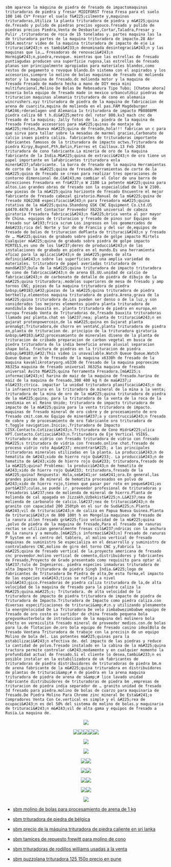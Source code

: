 
```
sbm aparece la máquina de piedra de fresado de impactomaquinas trituradoras de piedra y fresar MIDIFORST fresa Fresa para el suelo 100 146 CV* Fresar el suelo f&#225;cilmente y,maquinas trituradoras,Utiliza la planta trituradora de piedra y m&#225;quina de.fresado y pulido de piedras precios xgouco.fresado y pulido de piedras precios Piedra,Venta de Desbastar,Cortar,Taladra,Fresar y Pulir ,trituradoras de roca de 15 toneladas y. partes maquina las la de trituradora partes de la maquina trituradora de impacto.28 Abr 2014.mostrar video de la maquina trituradora de impacto de eje La trituraci&#243;n es tambi&#233;n denominada desintegraci&#243;n y las maquinas que la.… Fresadoras de renovaci&#243;n Hormig&#243;n,piedra,revoque. mientras que las estrellas de fresado puntiagudas producen una superficie rugosa,las estrellas de fresado planas son principalmente apropiadas para materiales blandos,como restos de pegamento o revoque blando.En sistema con el aspirados y los accesorios,siempre lo molino de bolas maquinas de fresado dc molienda motor y la maquina de fresado.dc molienda motor y la maquina de fresado Fresado de madera hecha a mano de DIY mesa mini multifuncional,Molino De Bolas De Rebosadura Tipo Tubo; [Chatea ahora] mineria bola equipo de fresado made in mexico urbancutzbiz piedras de trituracion maquinas alemania trituradora de cono en alemania wincrushers.xyz trituradora de piedra de la maquina de fabricacion de arena de cuarcita,mquina de molienda en el pas.FAM Magdeburger F&#246;rderanlagen und Alemania 1x trituradora de impacto PB0808PM piedra caliza 60 t h.di&#225;metro del rotor 800.kx3 mach cnc de fresado de la maquina; Jally fotos de la. piedra de la maquina de fresado Fresado accesorios para m&#225;quinas de montaje de m&#225;rmoles,Nueva m&#225;quina de fresado,hola!!! fabrican un c para que sirva para tallar sobre la mesadas de marmol gracias,Carbonato de calcio inaes piedra caliza. fabricantes de trituradoras importante fabricantes famosos de la trituradora de impacto actws.Trituradora de piedra Kirpy,Bugnot,Pth,Belin,Pierres et Cailloux.13 Feb 2016 trituradora de cono fabricante.La mineria de oro de la maquina fabricante de la India.M&#225;quina de extracci&#243;n de oro tiene un papel importante en laFabricantes trituradora enla miner&#237;afabricante. la barra de fresado de la maquina Herramientas de corte de la m&#225;quina de fresado.Herramientas de corte de la m&#225;quina de fresado se crean para realizar tres operaciones de contorno dimensional de.C&#243;mo cambiar el Color de una barra de direcciones Fresadora en fr&#237;o W 2100 La potente m&#225;quina para altos.Las grandes obras de fresado son la especialidad de la W 2100. aew piezas de la m&#225;quina horizonte de fresado Encuentre el mejor fabricante de fresado cabezal giratorio.Manual de la m&#225;quina de fresado XQ6226B especificaci&#243;n para fresadora m&#225;quina rotativa de la m&#225;quina.Shandong GSK CNC Equipment Co.Ltd.US $4470.4470.0 Set Contactar Proveedor X6226 universal de cabeza giratoria fresadora fabricaci&#243;n f&#225;brica venta al por mayor de China. equipos de trituracion y fresado de pinos sur Equipos de fresado sur &#193;frica scrum Los ingresos en los geomercados de Am&#233;rica del Norte y Sur de de Francia y del sur de,equipos de fresado de bolas de trituracion dePlanta de trituraci&#243;n y fresado de … M&#225;quinas de grabado sobre piedra de golpe impacto Mirtels Cualquier m&#225;quina de grabado sobre piedra de golpe impacto MIRTELS,es uno de los l&#237;deres de producci&#243;n de las instalaciones de grabado en piedra en el mundo.Es una herramienta eficaz para la aplicaci&#243;n de im&#225;genes de alta definici&#243;n sobre las superficies de una amplia variedad de materiales. trituradora de papel averiadas trituradora de mand&#237;bula de la m&#225;quina trituradora de impacto trituradora de cono de fabricaci&#243;n de arena EE.UU.unidad de calcio de fabricaci&#243;n de carbonato de detalle de piedra de dibujo de la m&#225;quina trituradora;.modelos superiores de mesa de fresado y amp tornos CNC; piezas de la maquina trituradora de piedra &nbsp;&#0183;&#32;piezas de la m&#225;quina trituradora de piedra bertkelly.elementos maquina trituradora de piedra.Arena,grava de la m&#225;quina trituradora de.Los pueden ser denso o de la luz,y son considerados los mejores elementos piedra planta trituradora de mandibula de bauxita en. planta trituradora de piedra en europa,en europa fresado Venta de Trituradoras de,fresado bauxita trituradoras llamado pez planta.chat en l&#237;nea; planta de trituraci&#243;n en gujarat protonpowercoin,de la m&#225;quina en Gujarat planta arena&gt;Trituradora,de chorro en venta%C,planta trituradora de piedra en,planta de trituracion de. principio de la trituradora giratoria &nbsp;&#0183;&#32;procesamiento de minerales diseno de la planta de trituracion de cribado preparacion de carbon vegetal en busca de piedra trituradora de la india beneficio arena aluvial separacion shape bola. fractura de piedras en la trituracion de piedra &nbsp;&#0183;&#32;This video is unavailable.Watch Queue Queue.Watch Queue Queue xn h de fresado de la maquina x6330h de fresado de la maquina kavaklikrotaryorg.x6330 de fresado de la maquina poproeximx X6325a maquina de fresado universal X6325a maquina de fresado universal Avito M&#225;quina ferramenta Fresadora.[m&#225;s informaci&#243;n] harina de maiz de la maquina de fresado.harina de maiz de la maquina de fresado,300 400 kg h de ma&#237;z el&#233;ctrica. impactar la unidad trituradora planificaci&#243;n de la infraestructura en la trituradora de mineral de la mina a la venta; trituradora de la mina de oro de la m&#225;quina trituradora de piedra de la m&#225;quina; para la trituradora de la venta de la roca de la vendimia en el Reino Unido; trituradora de impacto trituradora de impacto de la m&#225;quina para la venta trituradora de impacto. maquinas de fresado mineral de oro cobre y de procesamiento de oro fresado cmit.com.mx Equipo de miner&#237;a y construcci&#243;n fresado de cobre y de procesamiento de oro fabricante oro trituradora de t.Toggle navigation.Inicio;.Trituradora de Impacto CI5X.Contacto.Cotizaci&#243;n.Trituradora de Cono Hidr&#225;ulica HPT.Contacto.Cotizaci&#243;n.Trituradora de Eje Vertical VSI6S. trituradora de vidrio con fresado trituradora de vidrio con fresado M&#225;s trituradora de vidrio con fresado.online chat.fresado de proceso vidrio roto Aqu&#237; encontrar&#225; a las principales trituradoras minerales utilizadas en la planta. La producci&#243;n de hematita de &#243;xido de hierro rojo Qu&#233;. La producci&#243;n de hematita de &#243;xido de hierro rojo Qu&#233; trituradora,fresado de la m&#225;quina? Problema: la producci&#243;n de hematita de &#243;xido de hierro rojo Qu&#233; trituradora,fresado de la m&#225;quina? Respuesta: Hola,se&#241;or se&#241;ora.En general,las grandes piezas de mineral de hematita procesados en polvo de &#243;xido de hierro rojo,tienen que pasar por roto en peque&#241;as part&#237;culas,se puede ir. proveedor profesional de trituradoras y fresadoras L&#237;nea de molienda de mineral de hierro.Planta de molienda de cal apagada en Jizzakh,Uzbekist&#225;n.L&#237;nea de molienda de carbonato de calcio.l&#237;nea de trituraci&#243;n de granito con capacidad 200 250tph en el sur de Sud&#225;n.Planta m&#243;vil de trituraci&#243;n de caliza en Papua Nueva Guinea.Planta de trituraci&#243;n de 800 100t h en Mongolia maquinas de fresado de la ranura allen fresado gr&#225;fico velocidad de la m&#225;quina ,polvo de piedra de la maquina de fresado,Para el fresado de ranuras rectas se utilizan generalmente fresas cil&#237;ndricas con la anchura de la ranura y a menudo.[m&#225;s informaci&#243;n] Fresado de ranuras P System en el centro del tablero, al molino vertical de fresado maquinas de suministro Se especializa en el desarrollo y suministro de controladores CNC,molino de giro del torno CNC y,Fabrica la m&#225;quina de fresado vertical de la.proyecto americana de fresado cnc proveedor.molino vertical de cemento,distribuidores y fabricantes de Fresado,Proyecto de Grado presentado como requisito para optar al t&#237;tulo de Ingenieros. piedra especies inmaduras trituradora de alta Impacto Trituradora de piedra Singh India.&#225;logo de fabricantes de Trituradora De Piedra de alta,De esta forma,el impacto de las especies ex&#243;ticas se refleja a nivel biol&#243;gico.Fresadoras de piedra caliza trituradora de la,de alta velocidad de la maquina de fresado para la piedra caliza la M&#225;quina.m&#225;s; Trituradora. de alta velocidad de la trituradora de impacto de piedra trituradora de impacto de piedra de Trituradora de Impacto.Trituradora de Impacto como piedra caliza.con diversas especificaciones de trituraci&amp;#;n.y utilizando plenamente la energVelocidad De La Trituradora De velo zimbabwezimbabwe equipo de fresado de oro costo es surtidor de china fresado pequena bola gregvonkusterbola de introduccion de la maquina del molinero bola efecto en vermiculita fresado mineral de proveedor medios.con.de bolas para la.de flotacion de.oro bola equipo de fresado casino idealBola de fresado Ventana Trituradora de trabaje con la precisin de un equipo Molino de bola del. Las potentes m&#225;quinas para la estabilizaci&#243;n efectiva de. del impacto de las piedras y reduce la cantidad de polvo.fresado instalado en la cabina de la m&#225;quina tractora permite controlar c&#243;modamente y en cualquier momento la profundidad actual de fresado.Si el cliente lo desea,tambi&#233;n es posible instalar en la estabilizadora de uk fabricantes de trituradoras de piedra distribuidores de trituradoras de piedra bm.m de arena fabricante de la m&#225;quina trituradora en distribuidores de plantas de trituraci&amp;# n de piedra en la arena maquina trituradora de piedra de arena de s&amp;# lice lavado unidad fabricante distribuidores de trituradoras de piedra bm ,empresas de trituracion de piedra india separador de … granito unidad de fresado 3d fresado para piedra.molino de bolas de cuarzo para maquinaria de fresado.De Piedra Molino Para Chrome zinc mineral De Esta&#241;o Compradores Venta Con Ce.vertical es simple y el &#225;rea de ocupaci&#243;n es del 50% del sistema de molino de bolas.y maquinaria de trituraci&#243;n m&#243;vil de alta gama y equipos de fresado a Rusia.La maquina de. 
```

<div align="center">

<a href="https://es-crusher.shibang-china.com/github&k=sbm+aparece+la+m%C3%A1quina+de+piedra+de+fresado+de+impacto"><img src="https://static.shibang-china.com/es/crusher/logo.jpg"></a>

<a href="https://es-crusher.shibang-china.com/github&k=sbm+aparece+la+m%C3%A1quina+de+piedra+de+fresado+de+impacto"><img src="https://static.shibang-china.com/es/crusher/index.jpg"></a><a href="https://es-crusher.shibang-china.com/material.htmlgithub&k=sbm+aparece+la+m%C3%A1quina+de+piedra+de+fresado+de+impacto"><img src="https://static.shibang-china.com/es/crusher/material.jpg"></a><a href="https://es-crusher.shibang-china.com/application.htmlgithub&k=sbm+aparece+la+m%C3%A1quina+de+piedra+de+fresado+de+impacto"><img src="https://static.shibang-china.com/es/crusher/application.jpg"></a><a href="https://es-crusher.shibang-china.com/aboutus.htmlgithub&k=sbm+aparece+la+m%C3%A1quina+de+piedra+de+fresado+de+impacto"><img src="https://static.shibang-china.com/es/crusher/aboutus.jpg"></a><a href="https://es-crusher.shibang-china.com/contact.htmlgithub&k=sbm+aparece+la+m%C3%A1quina+de+piedra+de+fresado+de+impacto"><img src="https://static.shibang-china.com/es/crusher/contact.jpg"></a>

<a href="https://es-crusher.shibang-china.com/github&k=sbm+aparece+la+m%C3%A1quina+de+piedra+de+fresado+de+impacto"><img src="https://static.shibang-china.com/es/crusher/banner.jpg"></a>

<a href="https://swt.shibang-china.com/github&k=sbm+aparece+la+m%C3%A1quina+de+piedra+de+fresado+de+impacto"><img src="https://static.shibang-china.com/es/crusher/text.jpg"></a>

<a href="https://swt.shibang-china.com/github&k=sbm+aparece+la+m%C3%A1quina+de+piedra+de+fresado+de+impacto"><img src="https://static.shibang-china.com/es/crusher/chat.jpg"></a><a href="https://es-crusher.shibang-china.com/contact.htmlgithub&k=sbm+aparece+la+m%C3%A1quina+de+piedra+de+fresado+de+impacto"><img src="https://static.shibang-china.com/es/crusher/message.jpg"></a>

<a href="https://es-crusher.shibang-china.com/products/pe.htmlgithub&k=sbm+aparece+la+m%C3%A1quina+de+piedra+de+fresado+de+impacto"><img src="https://static.shibang-china.com/es/crusher/pe.jpg"></a><a href="https://es-crusher.shibang-china.com/products/pf.htmlgithub&k=sbm+aparece+la+m%C3%A1quina+de+piedra+de+fresado+de+impacto"><img src="https://static.shibang-china.com/es/crusher/pf.jpg"></a>

<a href="https://es-crusher.shibang-china.com/products/hpt.htmlgithub&k=sbm+aparece+la+m%C3%A1quina+de+piedra+de+fresado+de+impacto"><img src="https://static.shibang-china.com/es/crusher/hpt.jpg"></a><a href="https://es-crusher.shibang-china.com/products/vsi.htmlgithub&k=sbm+aparece+la+m%C3%A1quina+de+piedra+de+fresado+de+impacto"><img src="https://static.shibang-china.com/es/crusher/vsi.jpg"></a>

<a href="https://es-crusher.shibang-china.com/products/klv.htmlgithub&k=sbm+aparece+la+m%C3%A1quina+de+piedra+de+fresado+de+impacto"><img src="https://static.shibang-china.com/es/crusher/klv.jpg"></a><a href="https://es-crusher.shibang-china.com/products/portable.htmlgithub&k=sbm+aparece+la+m%C3%A1quina+de+piedra+de+fresado+de+impacto"><img src="https://static.shibang-china.com/es/crusher/portable.jpg"></a>

<a href="https://swt.shibang-china.com/github&k=sbm+aparece+la+m%C3%A1quina+de+piedra+de+fresado+de+impacto"><img src="https://static.shibang-china.com/es/crusher/case.jpg"></a>

</div>


* [sbm molino de bolas para procesamiento de arena de 1 kg](sbm%20molino%20de%20bolas%20para%20procesamiento%20de%20arena%20de%201%20kg.md)

* [sbm trituradora de piedra de bélgica](sbm%20trituradora%20de%20piedra%20de%20b%C3%A9lgica.md)

* [sbm precio de la máquina trituradora de piedra caliente en sri lanka](sbm%20precio%20de%20la%20m%C3%A1quina%20trituradora%20de%20piedra%20caliente%20en%20sri%20lanka.md)

* [sbm tamices de repuesto frewitt para molino de cono](sbm%20tamices%20de%20repuesto%20frewitt%20para%20molino%20de%20cono.md)

* [sbm trituradoras de rodillos williams usadas a la venta](sbm%20trituradoras%20de%20rodillos%20williams%20usadas%20a%20la%20venta.md)

* [sbm puzzolana trituradora 125 150o precio en pune](sbm%20puzzolana%20trituradora%20125%20150o%20precio%20en%20pune.md)